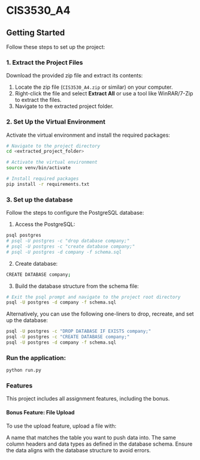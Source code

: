 # CIS3530_A4

## Getting Started

Follow these steps to set up the project:

### 1. Extract the Project Files
Download the provided zip file and extract its contents:
1. Locate the zip file (`CIS3530_A4.zip` or similar) on your computer.
2. Right-click the file and select **Extract All** or use a tool like WinRAR/7-Zip to extract the files.
3. Navigate to the extracted project folder.

### 2. Set Up the Virtual Environment
Activate the virtual environment and install the required packages:
```bash
# Navigate to the project directory
cd <extracted_project_folder>

# Activate the virtual environment
source venv/bin/activate

# Install required packages
pip install -r requirements.txt
```
### 3. Set up the database
Follow the steps to configure the PostgreSQL database:
1. Access the PostgreSQL:
```bash
psql postgres
# psql -U postgres -c "drop database company;"
# psql -U postgres -c "create database company;"
# psql -U postgres -d company -f schema.sql 
```
2. Create database:
```bash
CREATE DATABASE company;
```
3. Build the database structure from the schema file:
```bash
# Exit the psql prompt and navigate to the project root directory
psql -U postgres -d company -f schema.sql
```

Alternatively, you can use the following one-liners to drop, recreate, and set up the database:
```bash
psql -U postgres -c "DROP DATABASE IF EXISTS company;"
psql -U postgres -c "CREATE DATABASE company;"
psql -U postgres -d company -f schema.sql
```

### Run the application:
```bash
python run.py
```

### Features

This project includes all assignment features, including the bonus.

#### Bonus Feature: File Upload
To use the upload feature, upload a file with:

A name that matches the table you want to push data into.
The same column headers and data types as defined in the database schema.
Ensure the data aligns with the database structure to avoid errors.